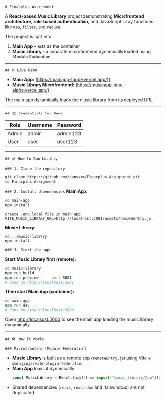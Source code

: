 `# Finacplus-Assignment`

A **React-based Music Library** project demonstrating **Microfrontend architecture**, **role-based authentication**, and JavaScript array functions like `map`, `filter`, and `reduce`.

The project is split into:
1. **Main App** – acts as the container
2. **Music Library** – a separate microfrontend dynamically loaded using Module Federation

---
`## 🌐 Live Demo`

- **Main App:** (https://mainapp-taupe.vercel.app/)]
- **Music Library Microfrontend:** (https://musicapp-nine-alpha.vercel.app/)

The main app dynamically loads the music library from its deployed URL.

---

`## 🧑‍💻 Credentials for Demo`

| Role  |     Username        |              Password                 |
|-------|---------------------|---------------------------------------|
| Admin |      admin          |             admin123                  |
| User  |      user           |             user123                   |

---

`## 💻 How to Run Locally`

`### 1. Clone the repository`
```bash
git clone https://github.com/sanyxmm/Finacplus-Assignment.git
cd Finacplus-Assignment
```

`### 2. Install dependencies`
**Main App:**
```bash
cd main-app
npm install
```
```
create .env.local file in main app
VITE_MUSIC_LIBRARY_URL=http://localhost:5001/assets/remoteEntry.js
```
**Music Library:**
```bash
cd ../music-library
npm install
```

`### 3. Start the apps`

**Start Music Library first (remote):**
```bash
cd music-library
npm run build
npm run preview -- --port 5001
# Runs on http://localhost:5001
```

**Then start Main App (container):**
```bash
cd main-app
npm run dev
# Runs on http://localhost:5000
```

Open [http://localhost:5000](http://localhost:5000) to see the main app loading the music library dynamically.

---

`## 🛠 How It Works`

`### Microfrontend (Module Federation)`

- **Music Library** is built as a remote app (`remoteEntry.js`) using Vite + `@originjs/vite-plugin-federation`
- **Main App** loads it dynamically:
  ```javascript
  const MusicLibrary = React.lazy(() => import("music_library/App"));
  ```
- Shared dependencies (`react`, `react-dom` and 'tailwindcss) are not duplicated
